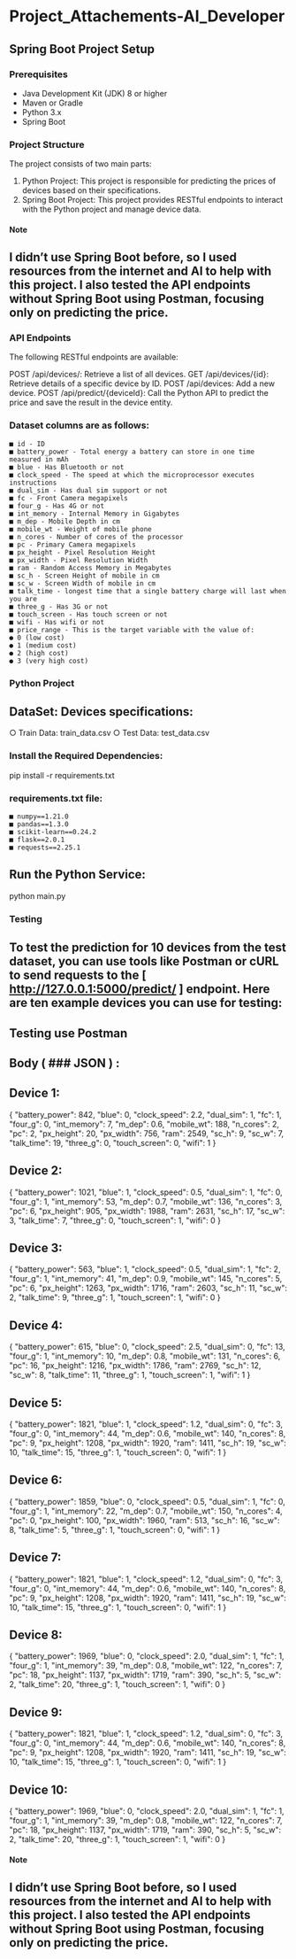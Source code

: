 # Project_Attachements-AI_Developer


## Spring Boot Project Setup

### Prerequisites
- Java Development Kit (JDK) 8 or higher
- Maven or Gradle
- Python 3.x
- Spring Boot

### Project Structure
The project consists of two main parts:
1. Python Project: This project is responsible for predicting the prices of devices based on their specifications.
2. Spring Boot Project: This project provides RESTful endpoints to interact with the Python project and manage device data.


#### Note
## I didn’t use Spring Boot before, so I used resources from the internet and AI to help with this project. I also tested the API endpoints without Spring Boot using Postman, focusing only on predicting the price.


### API Endpoints
The following RESTful endpoints are available:

POST /api/devices/: Retrieve a list of all devices.
GET /api/devices/{id}: Retrieve details of a specific device by ID.
POST /api/devices: Add a new device.
POST /api/predict/{deviceId}: Call the Python API to predict the price and save the result in the device entity.


### Dataset columns are as follows:
    ■ id - ID
    ■ battery_power - Total energy a battery can store in one time measured in mAh
    ■ blue - Has Bluetooth or not
    ■ clock_speed - The speed at which the microprocessor executes instructions
    ■ dual_sim - Has dual sim support or not
    ■ fc - Front Camera megapixels
    ■ four_g - Has 4G or not
    ■ int_memory - Internal Memory in Gigabytes
    ■ m_dep - Mobile Depth in cm
    ■ mobile_wt - Weight of mobile phone
    ■ n_cores - Number of cores of the processor
    ■ pc - Primary Camera megapixels
    ■ px_height - Pixel Resolution Height
    ■ px_width - Pixel Resolution Width
    ■ ram - Random Access Memory in Megabytes
    ■ sc_h - Screen Height of mobile in cm
    ■ sc_w - Screen Width of mobile in cm
    ■ talk_time - longest time that a single battery charge will last when you are
    ■ three_g - Has 3G or not
    ■ touch_screen - Has touch screen or not
    ■ wifi - Has wifi or not
    ■ price_range - This is the target variable with the value of:
    ● 0 (low cost)
    ● 1 (medium cost)
    ● 2 (high cost)
    ● 3 (very high cost)


### Python Project
 ## DataSet: Devices specifications:
  ○ Train Data: train_data.csv
  ○ Test Data: test_data.csv


### Install the Required Dependencies:
   pip install -r requirements.txt
  ### requirements.txt file:
    ■ numpy==1.21.0
    ■ pandas==1.3.0
    ■ scikit-learn==0.24.2
    ■ flask==2.0.1
    ■ requests==2.25.1

## Run the Python Service:
python main.py

### Testing
## To test the prediction for 10 devices from the test dataset, you can use tools like Postman or cURL to send requests to the [ http://127.0.0.1:5000/predict/ ] endpoint. Here are ten example devices you can use for testing:
  ## Testing use Postman 
  ## Body (  ### JSON ) :
## Device 1:
{ "battery_power": 842, "blue": 0, "clock_speed": 2.2, "dual_sim": 1, "fc": 1, "four_g": 0, "int_memory": 7, "m_dep": 0.6, "mobile_wt": 188, "n_cores": 2, "pc": 2, "px_height": 20, "px_width": 756, "ram": 2549, "sc_h": 9, "sc_w": 7, "talk_time": 19, "three_g": 0, "touch_screen": 0, "wifi": 1 } 
## Device 2:
{ "battery_power": 1021, "blue": 1, "clock_speed": 0.5, "dual_sim": 1, "fc": 0, "four_g": 1, "int_memory": 53, "m_dep": 0.7, "mobile_wt": 136, "n_cores": 3, "pc": 6, "px_height": 905, "px_width": 1988, "ram": 2631, "sc_h": 17, "sc_w": 3, "talk_time": 7, "three_g": 0, "touch_screen": 1, "wifi": 0 } 
## Device 3:
{ "battery_power": 563, "blue": 1, "clock_speed": 0.5, "dual_sim": 1, "fc": 2, "four_g": 1, "int_memory": 41, "m_dep": 0.9, "mobile_wt": 145, "n_cores": 5, "pc": 6, "px_height": 1263, "px_width": 1716, "ram": 2603, "sc_h": 11, "sc_w": 2, "talk_time": 9, "three_g": 1, "touch_screen": 1, "wifi": 0 } 
## Device 4:
{ "battery_power": 615, "blue": 0, "clock_speed": 2.5, "dual_sim": 0, "fc": 13, "four_g": 1, "int_memory": 10, "m_dep": 0.8, "mobile_wt": 131, "n_cores": 6, "pc": 16, "px_height": 1216, "px_width": 1786, "ram": 2769, "sc_h": 12, "sc_w": 8, "talk_time": 11, "three_g": 1, "touch_screen": 1, "wifi": 1 } 
## Device 5:
{ "battery_power": 1821, "blue": 1, "clock_speed": 1.2, "dual_sim": 0, "fc": 3, "four_g": 0, "int_memory": 44, "m_dep": 0.6, "mobile_wt": 140, "n_cores": 8, "pc": 9, "px_height": 1208, "px_width": 1920, "ram": 1411, "sc_h": 19, "sc_w": 10, "talk_time": 15, "three_g": 1, "touch_screen": 0, "wifi": 1 } 
## Device 6:
{ "battery_power": 1859, "blue": 0, "clock_speed": 0.5, "dual_sim": 1, "fc": 0, "four_g": 1, "int_memory": 22, "m_dep": 0.7, "mobile_wt": 150, "n_cores": 4, "pc": 0, "px_height": 100, "px_width": 1960, "ram": 513, "sc_h": 16, "sc_w": 8, "talk_time": 5, "three_g": 1, "touch_screen": 0, "wifi": 1 } 
## Device 7:
{ "battery_power": 1821, "blue": 1, "clock_speed": 1.2, "dual_sim": 0, "fc": 3, "four_g": 0, "int_memory": 44, "m_dep": 0.6, "mobile_wt": 140, "n_cores": 8, "pc": 9, "px_height": 1208, "px_width": 1920, "ram": 1411, "sc_h": 19, "sc_w": 10, "talk_time": 15, "three_g": 1, "touch_screen": 0, "wifi": 1 } 
## Device 8:
{ "battery_power": 1969, "blue": 0, "clock_speed": 2.0, "dual_sim": 1, "fc": 1, "four_g": 1, "int_memory": 39, "m_dep": 0.8, "mobile_wt": 122, "n_cores": 7, "pc": 18, "px_height": 1137, "px_width": 1719, "ram": 390, "sc_h": 5, "sc_w": 2, "talk_time": 20, "three_g": 1, "touch_screen": 1, "wifi": 0 } 
## Device 9:
{ "battery_power": 1821, "blue": 1, "clock_speed": 1.2, "dual_sim": 0, "fc": 3, "four_g": 0, "int_memory": 44, "m_dep": 0.6, "mobile_wt": 140, "n_cores": 8, "pc": 9, "px_height": 1208, "px_width": 1920, "ram": 1411, "sc_h": 19, "sc_w": 10, "talk_time": 15, "three_g": 1, "touch_screen": 0, "wifi": 1 } 
## Device 10:
{ "battery_power": 1969, "blue": 0, "clock_speed": 2.0, "dual_sim": 1, "fc": 1, "four_g": 1, "int_memory": 39, "m_dep": 0.8, "mobile_wt": 122, "n_cores": 7, "pc": 18, "px_height": 1137, "px_width": 1719, "ram": 390, "sc_h": 5, "sc_w": 2, "talk_time": 20, "three_g": 1, "touch_screen": 1, "wifi": 0 }


#### Note
## I didn’t use Spring Boot before, so I used resources from the internet and AI to help with this project. I also tested the API endpoints without Spring Boot using Postman, focusing only on predicting the price.
